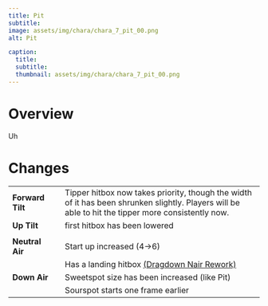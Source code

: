 ```yaml
---
title: Pit
subtitle: 
image: assets/img/chara/chara_7_pit_00.png
alt: Pit

caption:
  title:
  subtitle: 
  thumbnail: assets/img/chara/chara_7_pit_00.png
---
```


# Overview 

Uh

# Changes

| |  |  |
| :----------- | :-----: | ----------- |
| **Forward Tilt** | | Tipper hitbox now takes priority, though the width of it has been shrunken slightly. Players will be able to hit the tipper more consistently now. |
| **Up Tilt** | | first hitbox has been lowered |
|  |  |  |
| **Neutral Air** | | Start up increased (4->6) |
|  |  | Has a landing hitbox [(Dragdown Nair Rework)](mechanics#Nairs) |
| **Down Air** | | Sweetspot size has been increased (like Pit)  |
|  | | Sourspot starts one frame earlier |